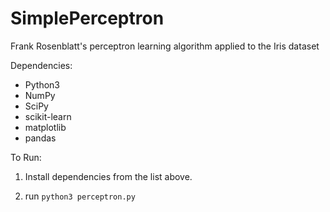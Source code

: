# SimplePerceptron
Frank Rosenblatt's perceptron learning algorithm applied to the Iris dataset


Dependencies:
* Python3
* NumPy
* SciPy
* scikit-learn
* matplotlib
* pandas


To Run:

1. Install dependencies from the list above. 

2. run `python3 perceptron.py`
